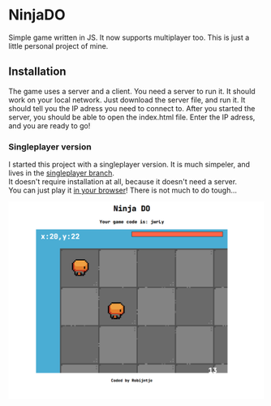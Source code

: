 # NinjaDO

Simple game written in JS. It now supports multiplayer too.
This is just a little personal project of mine.

## Installation

The game uses a server and a client. You need a server to run it. It should work on your local network. Just download the server file, and run it. It should tell you the IP adress you need to connect to.
After you started the server, you should be able to open the index.html file. Enter the IP adress, and you are ready to go!

### Singleplayer version

I started this project with a singleplayer version. It is much simpeler, and lives in the [singleplayer branch](https://github.com/RobinBoers/NinjaDO/tree/singleplayer).  
It doesn't require installation at all, because it doesn't need a server.  
You can just play it [in your browser](https://code.geheimesite.nl/beta/NinjaDO/singleplayer/)! There is not much to do tough...

![screenshot](client/assets/screenshot2.png)
